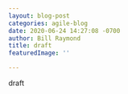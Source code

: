 ```yaml
---
layout: blog-post
categories: agile-blog
date: 2020-06-24 14:27:08 -0700
author: Bill Raymond
title: draft
featuredImage: ''

---
```

draft